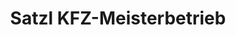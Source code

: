 ---
title: "Satzl KFZ-Meisterbetrieb"
url: /eching/satzl-kfz-meisterbetrieb/
shop: Autowerkstatt
---